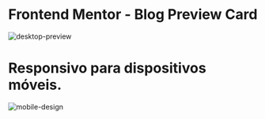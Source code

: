 # Frontend Mentor - Blog Preview Card

![desktop-preview](https://github.com/richxrdreis/FrontEnd-Challenges/assets/167144386/4c768466-b3fc-4f35-9e5a-e7d47c7bac81)


# Responsivo para dispositivos móveis.

![mobile-design](https://github.com/richxrdreis/FrontEnd-Challenges/assets/167144386/843d8bed-afca-42cd-af36-33fbf9d2e3af)
